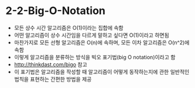 # 2-2-Big-O-Notation
- 모든 상수 시간 알고리즘은 O(1)이라는 집합에 속함
- 어떤 알고리즘이 상수 시간임을 다르게 말하고 싶다면 O(1)이라고 하면됨
- 마찬가지로 모든 선형 알고리즘은 O(n)에 속하며, 모든 이차 알고리즘은 O(n^2)에 속함
- 이렇게 알고리즘을 분류하는 방식을 빅오 표기법(big O notation)이라고 함
- http://thinkdast.com/bigo 참고
- 이 표기법은 알고리즘을 작성할 때 알고리즘이 어떻게 동작하는지에 관한 일반적인 법칙을 표현하는 간편한 방법을 제공


